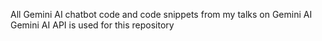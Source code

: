 All Gemini AI chatbot code and code snippets from my talks on Gemini AI
Gemini AI API is used for this repository
